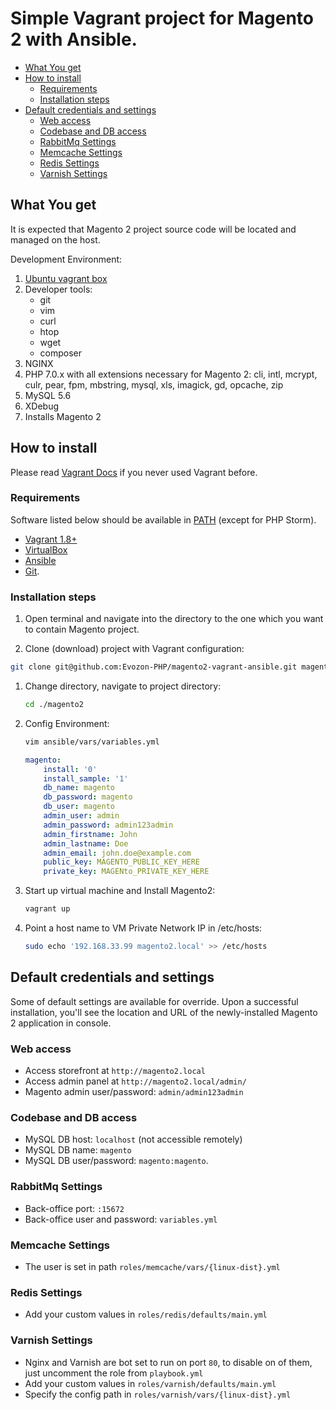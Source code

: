 # Simple Vagrant project for Magento 2 with Ansible.

 * [What You get](#what-you-get)
 * [How to install](#how-to-install)
   * [Requirements](#requirements)
   * [Installation steps](#installation-steps)
 * [Default credentials and settings](#default-credentials-and-settings)
   * [Web access](#web-access)
   * [Codebase and DB access](#codebase-and-db-access)
   * [RabbitMq Settings](#rabbitmq-settings)
   * [Memcache Settings](#memcache-settings)
   * [Redis Settings](#redis-settings)
   * [Varnish Settings](#varnish-settings)

## What You get

It is expected that Magento 2 project source code will be located and managed on the host.

Development Environment:

 1. [Ubuntu vagrant box](https://atlas.hashicorp.com/ubuntu/boxes/trusty64)
 2. Developer tools:
 	- git
 	- vim
 	- curl
 	- htop
 	- wget
 	- composer
 3. NGINX
 4. PHP 7.0.x with all extensions necessary for Magento 2: cli, intl, mcrypt, culr, pear, fpm, mbstring, mysql, xls, imagick, gd, opcache, zip
 5. MySQL 5.6
 6. XDebug
 7. Installs Magento 2

## How to install

Please read [Vagrant Docs](https://docs.vagrantup.com/v2) if you never used Vagrant before.

### Requirements

Software listed below should be available in [PATH](https://en.wikipedia.org/wiki/PATH_\(variable\)) (except for PHP Storm).

- [Vagrant 1.8+](https://www.vagrantup.com/downloads.html)
- [VirtualBox](https://www.virtualbox.org/wiki/Downloads)
- [Ansible](http://docs.ansible.com/ansible/)
- [Git](https://git-scm.com/book/en/v2/Getting-Started-Installing-Git).

### Installation steps

 1. Open terminal and navigate into the directory to the one which you want to contain Magento project.

 1. Clone (download) project with Vagrant configuration:

   ```bash
   git clone git@github.com:Evozon-PHP/magento2-vagrant-ansible.git magento2
   ```

 1. Change directory, navigate to project directory:

	```bash
    cd ./magento2
	```
 1. Config Environment:

	```bash
    vim ansible/vars/variables.yml
	```
    
    ```yaml
    magento:
	    install: '0'
    	install_sample: '1'
	    db_name: magento
    	db_password: magento
	    db_user: magento
    	admin_user: admin
	    admin_password: admin123admin
	    admin_firstname: John
    	admin_lastname: Doe
	    admin_email: john.doe@example.com
	    public_key: MAGENTO_PUBLIC_KEY_HERE
    	private_key: MAGENto_PRIVATE_KEY_HERE
	```

 1. Start up virtual machine and Install Magento2:

	```bash
    vagrant up
	```

 1. Point a host name to VM Private Network IP in /etc/hosts:

	```bash
    sudo echo '192.168.33.99 magento2.local' >> /etc/hosts
	```

## Default credentials and settings

Some of default settings are available for override.
Upon a successful installation, you'll see the location and URL of the newly-installed Magento 2 application in console.

### Web access
- Access storefront at `http://magento2.local`
- Access admin panel at `http://magento2.local/admin/`
- Magento admin user/password: `admin/admin123admin`

### Codebase and DB access
- MySQL DB host: `localhost` (not accessible remotely)
- MySQL DB name: `magento`
- MySQL DB user/password: `magento:magento`.

### RabbitMq Settings
- Back-office port: `:15672`
- Back-office user and password: `variables.yml`

### Memcache Settings
- The user is set in path `roles/memcache/vars/{linux-dist}.yml`

### Redis Settings
- Add your custom values in `roles/redis/defaults/main.yml`

### Varnish Settings
- Nginx and Varnish are bot set to run on port `80`, to disable on of them, just uncomment the role from `playbook.yml`
- Add your custom values in `roles/varnish/defaults/main.yml`
- Specify the config path in `roles/varnish/vars/{linux-dist}.yml`